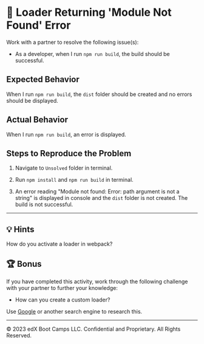 # 🐛 Loader Returning 'Module Not Found' Error

Work with a partner to resolve the following issue(s):

* As a developer, when I run `npm run build`, the build should be successful.

## Expected Behavior

When I run `npm run build`, the `dist` folder should be created and no errors should be displayed.

## Actual Behavior

When I run `npm run build`, an error is displayed.

## Steps to Reproduce the Problem

1. Navigate to `Unsolved` folder in terminal.

2. Run `npm install` and `npm run build` in terminal.

3. An error reading "Module not found: Error: path argument is not a string" is displayed in console and the `dist` folder is not created. The build is not successful.

---

## 💡 Hints

How do you activate a loader in webpack?

## 🏆 Bonus

If you have completed this activity, work through the following challenge with your partner to further your knowledge:

* How can you create a custom loader?

Use [Google](https://www.google.com) or another search engine to research this.

---

© 2023 edX Boot Camps LLC. Confidential and Proprietary. All Rights Reserved.
